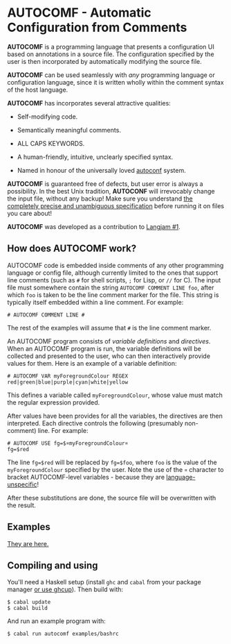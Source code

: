 # AUTOCOMF - Automatic Configuration from Comments

**AUTOCOMF** is a programming language that presents a configuration
UI based on annotations in a source file.  The configuration specified
by the user is then incorporated by automatically modifying the source
file.

**AUTOCOMF** can be used seamlessly with *any* programming language or
configuration language, since it is written wholly within the comment
syntax of the host language.

**AUTOCOMF** has incorporates several attractive qualities:

* Self-modifying code.

* Semantically meaningful comments.

* ALL CAPS KEYWORDS.

* A human-friendly, intuitive, unclearly specified syntax.

* Named in honour of the universally loved
  [autoconf](https://www.gnu.org/software/autoconf/) system.

**AUTOCOMF** is guaranteed free of defects, but user error is always a
possibility.  In the best Unix tradition, **AUTOCONF** will
irrevocably change the input file, without any backup!  Make sure you
understand [the completely precise and unambiguous
specification](https://github.com/athas/autocomf/blob/main/src/Main.hs)
before running it on files you care about!

**AUTOCOMF** was developed as a contribution to [Langjam
#1](https://github.com/langjam/jam0001).

## How does AUTOCOMF work?

AUTOCOMF code is embedded inside comments of any other programming
language or config file, although currently limited to the ones that
support line comments (such as `#` for shell scripts, `;` for Lisp, or
`//` for C).  The input file must somewhere contain the string
`AUTOCOMF COMMENT LINE foo`, after which `foo` is taken to be the line
comment marker for the file.  This string is typically itself embedded
within a line comment.  For example:

```
# AUTOCOMF COMMENT LINE #
```

The rest of the examples will assume that `#` is the line comment
marker.

An AUTOCOMF program consists of *variable definitions* and
*directives*. When an AUTOCOMF program is run, the variable
definitions will be collected and presented to the user, who can then
interactively provide values for them. Here is an example of a
variable definition:

```
# AUTOCOMF VAR myForegroundColour REGEX red|green|blue|purple|cyan|white|yellow
```

This defines a variable called `myForegroundColour`, whose value must
match the regular expression provided.

After values have been provides for all the variables, the directives
are then interpreted.  Each directive controls the following
(presumably non-comment) line.  For example:

```
# AUTOCOMF USE fg=$¤myForegroundColour¤
fg=$red
```

The line `fg=$red` will be replaced by `fg=$foo`, where `foo` is the
value of the `myForegroundColour` specified by the user.  Note the use
of the `¤` character to bracket AUTOCOMF-level variables - because they
are
[language-unspecific](https://en.wikipedia.org/wiki/Currency_sign_(typography))!

After these substitutions are done, the source file will be
overwritten with the result.

## Examples

[They are here.](examples/)

## Compiling and using

You'll need a Haskell setup (install `ghc` and `cabal` from your
package manager [or use ghcup](https://www.haskell.org/ghcup/)).  Then
build with:

```
$ cabal update
$ cabal build
```

And run an example program with:

```
$ cabal run autocomf examples/bashrc
```
